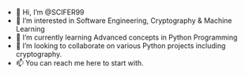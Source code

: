 - 👋 Hi, I’m @SCIFER99 
- 👀 I’m interested in Software Engineering, Cryptography & Machine Learning
- 🌱 I’m currently learning Advanced concepts in Python Programming
- 💞️ I’m looking to collaborate on various Python projects including cryptography.
- 📫 You can reach me here to start with. 

<!---
SCIFER99/SCIFER99 is a ✨ special ✨ repository because its `README.md` (this file) appears on your GitHub profile.
You can click the Preview link to take a look at your changes.
--->
